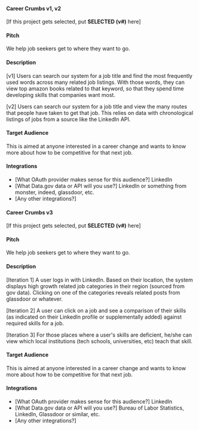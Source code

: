 #### Career Crumbs v1, v2

[If this project gets selected, put **SELECTED (v#)** here]

#### Pitch

We help job seekers get to where they want to go.

#### Description

[v1] Users can search our system for a job title and find the most frequently
     used words across many related job listings. With those words, they can
     view top amazon books related to that keyword, so that they spend time
     developing skills that companies want most.

[v2] Users can search our system for a job title and view the many routes that
     people have taken to get that job. This relies on data with chronological
     listings of jobs from a source like the LinkedIn API.

#### Target Audience

This is aimed at anyone interested in a career change and wants to know more
about how to be competitive for that next job.

#### Integrations

* [What OAuth provider makes sense for this audience?]
    LinkedIn
* [What Data.gov data or API will you use?]
    LinkedIn or something from monster, indeed, glassdoor, etc.
* [Any other integrations?]



#### Career Crumbs v3

[If this project gets selected, put **SELECTED (v#)** here]

#### Pitch

We help job seekers get to where they want to go.

#### Description

[Iteration 1] A user logs in with LinkedIn. Based on their location, the system displays
high growth related job categories in their region (sourced from gov data). Clicking on one
of the categories reveals related posts from glassdoor or whatever.

[Iteration 2] A user can click on a job and see a comparison of their skills (as indicated
on their LinkedIn profile or supplementally added) against required skills for a job.

[Iteration 3] For those places where a user's skills are deficient, he/she can view which
local institutions (tech schools, universities, etc) teach that skill.

#### Target Audience

This is aimed at anyone interested in a career change and wants to know more
about how to be competitive for that next job.

#### Integrations

* [What OAuth provider makes sense for this audience?]
    LinkedIn
* [What Data.gov data or API will you use?]
    Bureau of Labor Statistics, LinkedIn, Glassdoor or similar, etc.
* [Any other integrations?]

